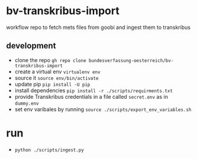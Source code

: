 # bv-transkribus-import
workflow repo to fetch mets files from goobi and ingest them to transkribus


## development

* clone the repo `gh repo clone bundesverfassung-oesterreich/bv-transkribus-import`
* create a virtual env `virtualenv env`
* source it `source env/bin/activate`
* update pip `pip install -U pip`
* install dependencies `pip install -r ./scripts/requirments.txt`
* provide Transkribus credentials in a file called `secret.env` as in `dummy.env`
* set env varibales by running `source ./scripts/export_env_variables.sh`


# run

* `python ./scripts/ingest.py`